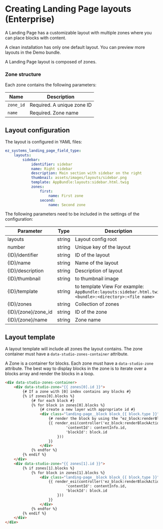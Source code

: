 # Creating Landing Page layouts (Enterprise)

A Landing Page has a customizable layout with multiple zones where you can place blocks with content.

A clean installation has only one default layout. You can preview more layouts in the Demo bundle.

A Landing Page layout is composed of zones.

### Zone structure

Each zone contains the following parameters:

| Name             | Description                  |
|------------------|------------------------------|
| `zone_id` | Required. A unique zone ID |
| `name`     | Required. Zone name        |

## Layout configuration

The layout is configured in YAML files:

``` yaml
ez_systems_landing_page_field_type:
    layouts:
        sidebar:
            identifier: sidebar
            name: Right sidebar
            description: Main section with sidebar on the right
            thumbnail: assets/images/layouts/sidebar.png
            template: AppBundle:layouts:sidebar.html.twig
            zones:
                first:
                    name: First zone
                second:
                    name: Second zone
```

The following parameters need to be included in the settings of the configuration:

|Parameter|Type|Description|Required|
|------|------|------|------|
|layouts|string|Layout config root|Yes|
|number|string|Unique key of the layout|Yes|
|{ID}/identifier|string|ID of the layout|Yes|
|{ID}/name|string|Name of the layout|Yes|
|{ID}/description|string|Description of layout|Yes|
|{ID}/thumbnail|string|<path> to thumbnail image|Yes|
|{ID}/template|string|<path> to template View For example: `AppBundle:layouts:sidebar.html.twig`</br>`<bundle>:<directory>:<file name>`|Yes|
|{ID}/zones|string|Collection of zones|Yes|
|{ID}/{zone}/zone_id|string|ID of the zone|Yes|
|{ID}/{zone}/name|string|Zone name|Yes|

## Layout template

A layout template will include all zones the layout contains. The zone container must have a `data-studio-zones-container` attribute.

A Zone is a container for blocks. Each zone must have a `data-studio-zone` attribute.
The best way to display blocks in the zone is to iterate over a blocks array and render the blocks in a loop.

``` html
<div data-studio-zones-container>
    <div data-studio-zone="{{ zones[0].id }}">
        {# If a zone with [0] index contains any blocks #}
        {% if zones[0].blocks %}
            {# for each block #}
            {% for block in zones[0].blocks %}
                {# create a new layer with appropriate id #}
                <div class="landing-page__block block_{{ block.type }}">
                    {# render the block by using the "ez_block:renderBlockAction" controller #}
                    {{ render_esi(controller('ez_block:renderBlockAction', {
                            'contentId': contentInfo.id,
                            'blockId': block.id
                        }))
                    }}
                </div>
            {% endfor %}
        {% endif %}
    </div>
    <div data-studio-zone="{{ zones[1].id }}">
        {% if zones[1].blocks %}
            {% for block in zones[1].blocks %}
                <div class="landing-page__block block_{{ block.type }}">
                    {{ render_esi(controller('ez_block:renderBlockAction', {
                            'contentId': contentInfo.id,
                            'blockId': block.id
                        }))
                    }}
                </div>
            {% endfor %}
        {% endif %}
    </div>
</div>
```
